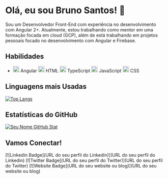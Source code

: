 # Olá, eu sou Bruno Santos! 👋

Sou um Desenvolvedor Front-End com experiência no desenvolvimento com Angular 2+. Atualmente, estou trabalhando como mentor em uma formação focada em cloud (GCP), além de está trabalhando em projetos pessoais focado no desenvolvimento com Angular e Firebase.


## Habilidades

- <img src="https://assets.stickpng.com/images/5847ea22cef1014c0b5e4833.png" width="20" height="20"> Angular <img src="https://fontawesome.com/icons/html5?style=brands" width="20" height="20"> HTML
<img src="https://fontawesome.com/icons/typescript?style=brands" width="20" height="20"> TypeScript
<img src="https://fontawesome.com/icons/javascript?style=brands" width="20" height="20"> JavaScript
<img src="https://fontawesome.com/icons/css3?style=brands" width="20" height="20"> CSS

## Linguagens mais Usadas

[![Top Langs](https://github-readme-stats.vercel.app/api/top-langs/?username=BrunoBSantos1&layout=compact)](https://github.com/seu-username)

## Estatísticas do GitHub

[![Seu Nome GitHub Stat](https://github-readme-stats.vercel.app/api?username=BrunoBSantos1&show_icons=true&count_private=true)](https://github.com/seu-username)


## Vamos Conectar!

[![Linkedin Badge](URL do seu perfil do Linkedin)](URL do seu perfil do Linkedin)
[![Twitter Badge](URL do seu perfil do Twitter)](URL do seu perfil do Twitter)
[![Website Badge](URL do seu website ou blog)](URL do seu website ou blog)

